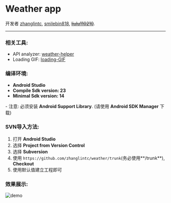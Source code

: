 # Weather app
开发者 [zhanglintc](https://github.com/zhanglintc), [smilebin818](https://github.com/smilebin818), ~~[liulu110210](https://github.com/liulu110210)~~.

---

### 相关工具:
- API analyzer: [weather-helper](https://github.com/zhanglintc/weather-helper)
- Loading GIF: [loading-GIF](http://zhanglintc.co/JS-Prac/loading/loading)

### 编译环境:
- **Android Studio**
- **Compile Sdk version: 23**
- **Minimal Sdk version: 14**

\- 注意: 必须安装 **Android Support Library**. (请使用 **Android SDK Manager** 下载)

### SVN导入方法:
1. 打开 **Android Studio**
2. 选择 **Project from Version Control**
3. 选择 **Subversion**
4. 使用 `https://github.com/zhanglintc/weather/trunk`(务必使用**/trunk**), **Checkout**
5. 使用默认值建立工程即可

### 效果展示:
![demo](https://raw.githubusercontent.com/zhanglintc/weather/master/gif/demo.gif)


